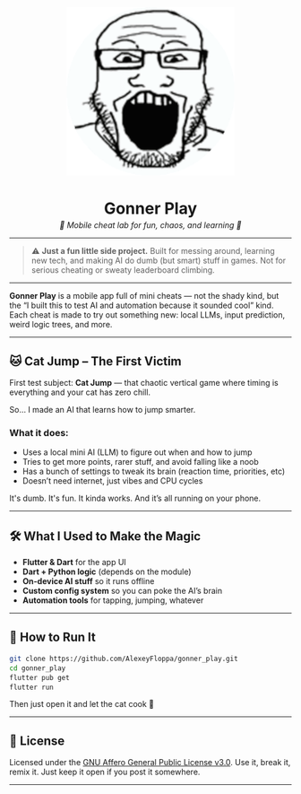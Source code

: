 
<p align="center">
  <img src="docs/assets/icon.png" width="300px" alt="Gonner Play Logo"/>
</p>

<h1 align="center" style="margin-bottom: 0;">Gonner Play</h1>
<p align="center" style="margin-top: 4px;"><i>🧪 Mobile cheat lab for fun, chaos, and learning 🧪</i></p>

---

> ⚠️ **Just a fun little side project.**
> Built for messing around, learning new tech, and making AI do dumb (but smart) stuff in games. Not for serious cheating or sweaty leaderboard climbing.

---

**Gonner Play** is a mobile app full of mini cheats — not the shady kind, but the “I built this to test AI and automation because it sounded cool” kind.
Each cheat is made to try out something new: local LLMs, input prediction, weird logic trees, and more.

---

## 🐱 Cat Jump – The First Victim

First test subject: **Cat Jump** — that chaotic vertical game where timing is everything and your cat has zero chill.

So… I made an AI that learns how to jump smarter.

### What it does:

* Uses a local mini AI (LLM) to figure out when and how to jump
* Tries to get more points, rarer stuff, and avoid falling like a noob
* Has a bunch of settings to tweak its brain (reaction time, priorities, etc)
* Doesn’t need internet, just vibes and CPU cycles

It's dumb. It's fun. It kinda works. And it’s all running on your phone.

---

## 🛠️ What I Used to Make the Magic

* **Flutter & Dart** for the app UI
* **Dart + Python logic** (depends on the module)
* **On-device AI stuff** so it runs offline
* **Custom config system** so you can poke the AI’s brain
* **Automation tools** for tapping, jumping, whatever

---

## 🚀 How to Run It

```bash
git clone https://github.com/AlexeyFloppa/gonner_play.git
cd gonner_play
flutter pub get
flutter run
```

Then just open it and let the cat cook 🐾

---

## 📜 License

Licensed under the [GNU Affero General Public License v3.0](./LICENSE).
Use it, break it, remix it. Just keep it open if you post it somewhere.

---

